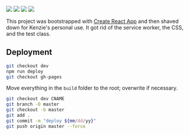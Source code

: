 ![](https://img.shields.io/badge/updated-12/18/19-green.svg)
![](https://img.shields.io/badge/react-v16.8.6-61DAFB.svg)
![](https://img.shields.io/badge/npm-v10.16.3-C12026.svg)
![](https://img.shields.io/badge/node-v12.7.0-006E00.svg)

This project was bootstrapped with [Create React App](https://github.com/facebook/create-react-app) and then shaved down for Kenzie's personal use. It got rid of the service worker, the CSS, and the test class.

## Deployment

```bash
git checkout dev
npm run deploy
git checkout gh-pages
```

Move everything in the `build` folder to the root; overwrite if necessary.

```bash
git checkout dev CNAME
git branch -D master
git checkout -b master
git add .
git commit -m "deploy ${mm/dd/yy}"
git push origin master --force
```